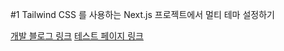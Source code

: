 #1 Tailwind CSS 를 사용하는 Next.js 프로젝트에서 멀티 테마 설정하기

[개발 블로그 링크](https://blog.teamelysium.kr/multiple-theme)
[테스트 페이지 링크](https://sokkanji.github.io/tailwind-css-multiple-theme-dynamic/)
